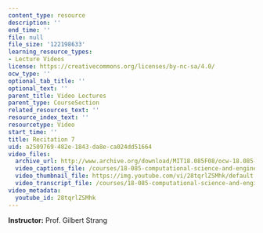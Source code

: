```yaml
---
content_type: resource
description: ''
end_time: ''
file: null
file_size: '122198633'
learning_resource_types:
- Lecture Videos
license: https://creativecommons.org/licenses/by-nc-sa/4.0/
ocw_type: ''
optional_tab_title: ''
optional_text: ''
parent_title: Video Lectures
parent_type: CourseSection
related_resources_text: ''
resource_index_text: ''
resourcetype: Video
start_time: ''
title: Recitation 7
uid: a2509769-482e-1843-da8e-ca024dd51664
video_files:
  archive_url: http://www.archive.org/download/MIT18.085F08/ocw-18.085-f08-rec07_300k.mp4
  video_captions_file: /courses/18-085-computational-science-and-engineering-i-fall-2008/59b9bb74ce31555b96509b744bc87960_28tqrlZSMhk.vtt
  video_thumbnail_file: https://img.youtube.com/vi/28tqrlZSMhk/default.jpg
  video_transcript_file: /courses/18-085-computational-science-and-engineering-i-fall-2008/6165047ebb6c1a6c4b79b04f6d54c3fd_28tqrlZSMhk.pdf
video_metadata:
  youtube_id: 28tqrlZSMhk
---
```


**Instructor:** Prof. Gilbert Strang

